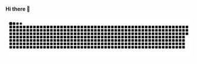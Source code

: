 #### Hi there 👋
![Snake animation](https://github.com/lalvessiqueira/lalvessiqueira/blob/output/github-contribution-grid-snake.svg)
